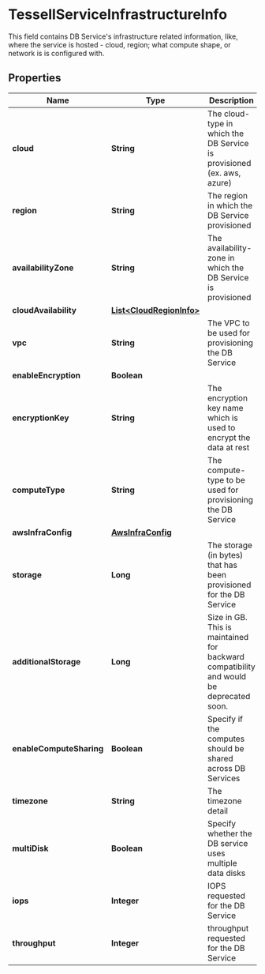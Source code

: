 

# TessellServiceInfrastructureInfo

This field contains DB Service's infrastructure related information, like, where the service is hosted - cloud, region; what compute shape, or network is is configured with.

## Properties

Name | Type | Description | Notes
------------ | ------------- | ------------- | -------------
**cloud** | **String** | The cloud-type in which the DB Service is provisioned (ex. aws, azure) |  [optional]
**region** | **String** | The region in which the DB Service provisioned |  [optional]
**availabilityZone** | **String** | The availability-zone in which the DB Service is provisioned |  [optional]
**cloudAvailability** | [**List&lt;CloudRegionInfo&gt;**](CloudRegionInfo.md) |  |  [optional]
**vpc** | **String** | The VPC to be used for provisioning the DB Service |  [optional]
**enableEncryption** | **Boolean** |  |  [optional]
**encryptionKey** | **String** | The encryption key name which is used to encrypt the data at rest |  [optional]
**computeType** | **String** | The compute-type to be used for provisioning the DB Service |  [optional]
**awsInfraConfig** | [**AwsInfraConfig**](AwsInfraConfig.md) |  |  [optional]
**storage** | **Long** | The storage (in bytes) that has been provisioned for the DB Service |  [optional]
**additionalStorage** | **Long** | Size in GB. This is maintained for backward compatibility and would be deprecated soon. |  [optional]
**enableComputeSharing** | **Boolean** | Specify if the computes should be shared across DB Services |  [optional]
**timezone** | **String** | The timezone detail |  [optional]
**multiDisk** | **Boolean** | Specify whether the DB service uses multiple data disks |  [optional]
**iops** | **Integer** | IOPS requested for the DB Service |  [optional]
**throughput** | **Integer** | throughput requested for the DB Service |  [optional]



